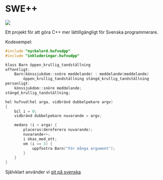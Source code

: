 # SWE++

![](logotyp.png)

Ett projekt för att göra C++ mer lättillgängligt för Svenska programmerare.

Kodexempel:

```c++
#include "nyckelord.hufvudpp"
#include "inkluderingar.hufvudpp"

klass Barn öppen_krullig_tandställning
offentligt:
    Barn(könssjukdom::snöre meddelande) : meddelande(meddelande)
        öppen_krullig_tandställning stängd_krullig_tandställning
personligt:
    könssjukdom::snöre meddelande;
stängd_krullig_tandställning;

hel hufvud(hel arga, vidbränd dubbelpekare argv)
{
    bil i = 0;
    vidbränd dubbelpekare nuvarande = argv;

    medans (i < arga) {
        placeras(dereferera nuvarande);
        nuvarande++;
        i ökas_med_ett;
        om (i == 3) {
            uppfostra Barn("För många argument");
        }
    }
}

```

Självklart använder vi [git på svenska](https://github.com/bjorne/git-pa-svenska)

